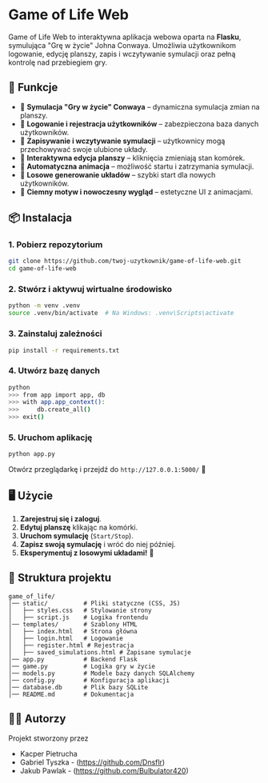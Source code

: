 # **Game of Life Web**

Game of Life Web to interaktywna aplikacja webowa oparta na **Flasku**, symulująca "Grę w życie" Johna Conwaya. Umożliwia użytkownikom logowanie, edycję planszy, zapis i wczytywanie symulacji oraz pełną kontrolę nad przebiegiem gry.

## **🚀 Funkcje**
- 🔹 **Symulacja "Gry w życie" Conwaya** – dynamiczna symulacja zmian na planszy.
- 🔹 **Logowanie i rejestracja użytkowników** – zabezpieczona baza danych użytkowników.
- 🔹 **Zapisywanie i wczytywanie symulacji** – użytkownicy mogą przechowywać swoje ulubione układy.
- 🔹 **Interaktywna edycja planszy** – kliknięcia zmieniają stan komórek.
- 🔹 **Automatyczna animacja** – możliwość startu i zatrzymania symulacji.
- 🔹 **Losowe generowanie układów** – szybki start dla nowych użytkowników.
- 🔹 **Ciemny motyw i nowoczesny wygląd** – estetyczne UI z animacjami.

## **📦 Instalacja**
### **1. Pobierz repozytorium**
```sh
git clone https://github.com/twoj-uzytkownik/game-of-life-web.git
cd game-of-life-web
```

### **2. Stwórz i aktywuj wirtualne środowisko**
```sh
python -m venv .venv
source .venv/bin/activate  # Na Windows: .venv\Scripts\activate
```

### **3. Zainstaluj zależności**
```sh
pip install -r requirements.txt
```

### **4. Utwórz bazę danych**
```sh
python
>>> from app import app, db
>>> with app.app_context():
>>>     db.create_all()
>>> exit()
```

### **5. Uruchom aplikację**
```sh
python app.py
```
Otwórz przeglądarkę i przejdź do `http://127.0.0.1:5000/` 🚀

## **🖥️ Użycie**
1. **Zarejestruj się i zaloguj**.
2. **Edytuj planszę** klikając na komórki.
3. **Uruchom symulację** (`Start/Stop`).
4. **Zapisz swoją symulację** i wróć do niej później.
5. **Eksperymentuj z losowymi układami!** 🎲

## **📂 Struktura projektu**
```
game_of_life/
│── static/          # Pliki statyczne (CSS, JS)
│   ├── styles.css   # Stylowanie strony
│   ├── script.js    # Logika frontendu
│── templates/       # Szablony HTML
│   ├── index.html   # Strona główna
│   ├── login.html   # Logowanie
│   ├── register.html # Rejestracja
│   ├── saved_simulations.html # Zapisane symulacje
│── app.py           # Backend Flask
│── game.py          # Logika gry w życie
│── models.py        # Modele bazy danych SQLAlchemy
│── config.py        # Konfiguracja aplikacji
│── database.db      # Plik bazy SQLite
│── README.md        # Dokumentacja
```


## **👨‍💻 Autorzy**
Projekt stworzony przez 
- Kacper Pietrucha
- Gabriel Tyszka - (https://github.com/Dnsflr)
- Jakub Pawlak - (https://github.com/Bulbulator420)
